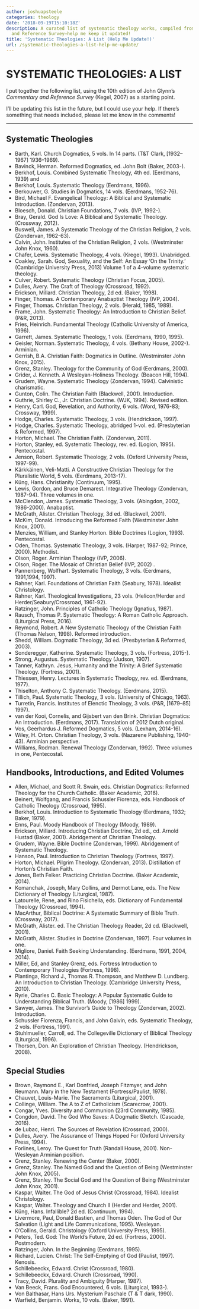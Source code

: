 ```yaml
---
author: joshuapsteele
categories: theology
date: '2018-09-19T15:10:18Z'
description: A curated list of systematic theology works, compiled from Glynn's Commentary
  and Reference Survey—help me keep it updated!
title: 'Systematic Theologies: A List (Help Me Update!)'
url: /systematic-theologies-a-list-help-me-update/
---
```


# SYSTEMATIC THEOLOGIES: A LIST

I put together the following list, using the 10th edition of John Glynn’s *Commentary and Reference Survey* (Kegel, 2007) as a starting point.

I’ll be updating this list in the future, but I could use your help. If there’s something that needs included, please let me know in the comments!

---

## Systematic Theologies

- Barth, Karl. Church Dogmatics, 5 vols. In 14 parts. (T&amp;T Clark, \[1932–1967\] 1936–1969).
- Bavinck, Herman. Reformed Dogmatics, ed. John Bolt (Baker, 2003-).
- Berkhof, Louis. Combined Systematic Theology, 4th ed. (Eerdmans, 1939) and
- Berkhof, Louis. Systematic Theology (Eerdmans, 1996).
- Berkouwer, G. Studies in Dogmatics, 14 vols. (Eerdmans, 1952-76).
- Bird, Michael F. Evangelical Theology: A Biblical and Systematic Introduction. (Zondervan, 2013).
- Bloesch, Donald. Christian Foundations, 7 vols. (IVP, 1992-).
- Bray, Gerald. God Is Love: A Biblical and Systematic Theology. (Crossway, 2012).
- Buswell, James. A Systematic Theology of the Christian Religion, 2 vols. (Zondervan, 1962-63).
- Calvin, John. Institutes of the Christian Religion, 2 vols. (Westminster John Knox, 1960).
- Chafer, Lewis. Systematic Theology, 4 vols. (Kregel, 1993). Unabridged.
- Coakley, Sarah. God, Sexuality, and the Self: An Essay ‘On the Trinity.’ (Cambridge University Press, 2013) Volume 1 of a 4-volume systematic theology.
- Culver, Robert. Systematic Theology (Christian Focus, 2005).
- Dulles, Avery. The Craft of Theology (Crossroad, 1992).
- Erickson, Millard. Christian Theology, 2d ed. (Baker, 1998).
- Finger, Thomas. A Contemporary Anabaptist Theology (IVP, 2004).
- Finger, Thomas. Christian Theology, 2 vols. (Herald, 1985, 1989).
- Frame, John. Systematic Theology: An Introduction to Christian Belief. (P&amp;R, 2013).
- Fries, Heinrich. Fundamental Theology (Catholic University of America, 1996).
- Garrett, James. Systematic Theology, 1 vols. (Eerdmans, 1990, 1995).
- Geisler, Norman. Systematic Theology, 4 vols. (Bethany House, 2002-). Arminian.
- Gerrish, B.A. Christian Faith: Dogmatics in Outline. (Westminster John Knox, 2015).
- Grenz, Stanley. Theology for the Community of God (Eerdmans, 2000).
- Grider, J. Kenneth. A Wesleyan-Holiness Theology. (Beacon Hill, 1994).
- Grudem, Wayne. Systematic Theology (Zondervan, 1994). Calvinistic charismatic.
- Gunton, Colin. The Christian Faith (Blackwell, 2001). Introduction.
- Guthrie, Shirley C., Jr. Christian Doctrine. (WJK, 1994). Revised edition.
- Henry, Carl. God, Revelation, and Authority, 6 vols. (Word, 1976-83; Crossway, 1999).
- Hodge, Charles. Systematic Theology, 3 vols. (Hendrickson, 1997).
- Hodge, Charles. Systematic Theology, abridged 1-vol. ed. (Presbyterian &amp; Reformed, 1997).
- Horton, Michael. The Christian Faith. (Zondervan, 2011).
- Horton, Stanley, ed. Systematic Theology, rev. ed. (Logion, 1995). Pentecostal.
- Jenson, Robert. Systematic Theology, 2 vols. (Oxford University Press, 1997-99).
- Kärkkäinen, Veli-Matti. A Constructive Christian Theology for the Pluralistic World, 5 vols. (Eerdmans, 2013-17).
- Küng, Hans. Christianity (Continuum, 1995).
- Lewis, Gordon, and Bruce Demarest. Integrative Theology (Zondervan, 1987-94). Three volumes in one.
- McClendon, James. Systematic Theology, 3 vols. (Abingdon, 2002, 1986-2000). Anabaptist.
- McGrath, Alister. Christian Theology, 3d ed. (Blackwell, 2001).
- McKim, Donald. Introducing the Reformed Faith (Westminster John Knox, 2001).
- Menzies, William, and Stanley Horton. Bible Doctrines (Logion, 1993). Pentecostal.
- Oden, Thomas. Systematic Theology, 3 vols. (Harper, 1987-92; Prince, 2000). Methodist.
- Olson, Roger. Arminian Theology (IVP, 2006).
- Olson, Roger. The Mosaic of Christian Belief (IVP, 2002) .
- Pannenberg, Wolfhart. Systematic Theology, 3 vols. (Eerdmans, 1991,1994, 1997).
- Rahner, Karl. Foundations of Christian Faith (Seabury, 1978). Idealist Christology.
- Rahner, Karl. Theological Investigations, 23 vols. (Helicon/Herder and Herder/Seabury/Crossroad, 1961-92).
- Ratzinger, John. Principles of Catholic Theology (Ignatius, 1987).
- Rausch, Thomas P. Systematic Theology: A Roman Catholic Approach. (Liturgical Press, 2016).
- Reymond, Robert. A New Systematic Theology of the Christian Faith (Thomas Nelson, 1998). Reformed introduction.
- Shedd, William. Dogmatic Theology, 3d ed. (Presbyterian &amp; Reformed, 2003).
- Sonderegger, Katherine. Systematic Theology, 3 vols. (Fortress, 2015-).
- Strong, Augustus. Systematic Theology (Judson, 1907).
- Tanner, Kathryn. Jesus, Humanity and the Trinity: A Brief Systematic Theology. (Fortress, 2001).
- Thiessen, Henry. Lectures in Systematic Theology, rev. ed. (Eerdmans, 1977).
- Thiselton, Anthony C. Systematic Theology. (Eerdmans, 2015).
- Tillich, Paul. Systematic Theology, 3 vols. (University of Chicago, 1963).
- Turretin, Francis. Institutes of Elenctic Theology, 3 vols. (P&amp;R, \[1679–85\] 1997).
- van der Kooi, Cornelis, and Gijsbert van den Brink. Christian Dogmatics: An Introduction. (Eerdmans, 2017). Translation of 2012 Dutch original.
- Vos, Geerhardus J. Reformed Dogmatics, 5 vols. (Lexham, 2014-16).
- Wiley, H. Orton. Christian Theology, 3 vols. (Nazarene Publishing, 1940-43). Arminian perspective.
- Williams, Rodman. Renewal Theology (Zondervan, 1992). Three volumes in one, Pentecostal.

## Handbooks, Introductions, and Edited Volumes

- Allen, Michael, and Scott R. Swain, eds. Christian Dogmatics: Reformed Theology for the Church Catholic. (Baker Academic, 2016).
- Beinert, Wolfgang, and Francis Schussler Fiorenza, eds. Handbook of Catholic Theology (Crossroad, 1995).
- Berkhof, Louis. Introduction to Systematic Theology (Eerdmans, 1932; Baker, 1979).
- Enns, Paul. Moody Handbook of Theology (Moody, 1989).
- Erickson, Millard. Introducing Christian Doctrine, 2d ed., cd. Arnold Hustad (Baker, 2001). Abridgement of Christian Theology.
- Grudem, Wayne. Bible Doctrine (Zondervan, 1999). Abridgement of Systematic Theology.
- Hanson, Paul. Introduction to Christian Theology (Fortress, 1997).
- Horton, Michael. Pilgrim Theology. (Zondervan, 2013). Distillation of Horton’s Christian Faith.
- Jones, Beth Felker. Practicing Christian Doctrine. (Baker Academic, 2014).
- Komanchak, Joseph, Mary Collins, and Dermot Lane, eds. The New Dictionary of Theology (Liturgical, 1987).
- Latourelle, Rene, and Rino Fisichella, eds. Dictionary of Fundamental Theology (Crossroad, 1994).
- MacArthur, Biblical Doctrine: A Systematic Summary of Bible Truth. (Crossway, 2017).
- McGrath, Alister. ed. The Christian Theology Reader, 2d cd. (Blackwell, 2001).
- McGrath, Alister. Studies in Doctrine (Zondervan, 1997). Four volumes in one.
- Migliore, Daniel. Faith Seeking Understanding. (Eerdmans, 1991, 2004, 2014).
- Miller, Ed, and Stanley Grenz, eds. Fortress Introduction to Contemporary Theologies (Fortress, 1998).
- Plantinga, Richard J., Thomas R. Thompson, and Matthew D. Lundberg. An Introduction to Christian Theology. (Cambridge University Press, 2010).
- Ryrie, Charles C. Basic Theology: A Popular Systematic Guide to Understanding Biblical Truth. (Moody, \[1986\] 1999).
- Sawyer, James. The Survivor’s Guide to Theology (Zondervan, 2002). Introduction.
- Schussler Fiorenza, Francis, and John Galvin, eds. Systematic Theology, 2 vols. (Fortress, 1991).
- Stuhlmueller, Carroll, ed. The Collegeville Dictionary of Biblical Theology (Liturgical, 1996).
- Thorsen, Don. An Exploration of Christian Theology. (Hendrickson, 2008).

## Special Studies

- Brown, Raymond E., Karl Donfried, Joseph Fitzmyer, and John Reumann. Mary in the New Testament (Fortress/Paulist, 1978).
- Chauvet, Louis-Marie. The Sacraments (Liturgical, 2001).
- Collinge, William. The A to Z of Catholicism (Scarecrow, 2001).
- Congar, Yves. Diversity and Communion (23rd Community, 1985).
- Congdon, David. The God Who Saves: A Dogmatic Sketch. (Cascade, 2016).
- de Lubac, Henri. The Sources of Revelation (Crossroad, 2000).
- Dulles, Avery. The Assurance of Things Hoped For (Oxford University Press, 1994).
- Forlines, Leroy. The Quest for Truth (Randall House, 2001). Non-Wesleyan Arminian position.
- Grenz, Stanley. Renewing the Center (Baker, 2000).
- Grenz, Stanley. The Named God and the Question of Being (Westminster John Knox, 2005).
- Grenz, Stanley. The Social God and the Question of Being (Westminster John Knox, 2001).
- Kaspar, Walter. The God of Jesus Christ (Crossroad, 1984). Idealist Christology.
- Kaspar, Walter. Theology and Church II (Herder and Herder, 2001).
- Küng, Hans. Infallible? 2d ed. (Continuum, 1994).
- Livermore, Paul, Donald Bastien, and Thomas Oden. The God of Our Salvation (Light and Life Communications, 1995). Wesleyan.
- O’Collins, Gerald. Christology (Oxford University Press, 1995).
- Peters, Ted. God: The World’s Future, 2d ed. (Fortress, 2000). Postmodern.
- Ratzinger, John. In the Beginning (Eerdmans, 1995).
- Richard, Lucien. Christ: The Self-Emptying of God (Paulist, 1997). Kenosis.
- Schillebeeckx, Edward. Christ (Crossroad, 1980).
- Schillebeeckx, Edward. Church (Crossroad, 1990).
- Tracy, David. Plurality and Ambiguity (Harper, 1987).
- Van Beeck, Frans. God Encountered, 6 vols. (Liturgical, 1993-).
- Von Balthasar, Hans Urs. Mysterium Paschale (T &amp; T dark, 1990).
- Warfield, Benjamin. Works, 10 vols. (Baker, 1991).